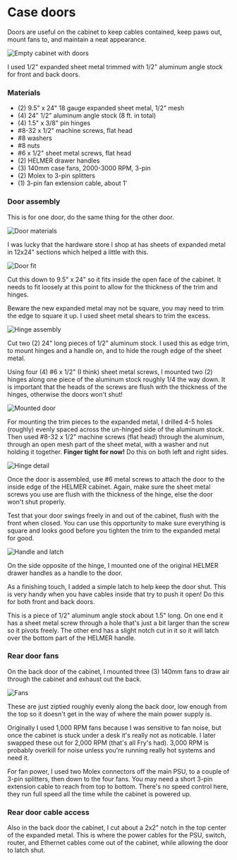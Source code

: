 # Case doors

Doors are useful on the cabinet to keep cables contained, keep paws out, mount
fans to, and maintain a neat appearance.

![Empty cabinet with doors](./img/7271899116_a115b9ebdd_z.jpg)

I used 1/2" expanded sheet metal trimmed with 1/2" aluminum angle stock for
front and back doors.

### Materials

* (2) 9.5" x 24" 18 gauge expanded sheet metal, 1/2" mesh
* (4) 24" 1/2" aluminum angle stock (8 ft. in total)
* (4) 1.5" x 3/8" pin hinges
* #8-32 x 1/2" machine screws, flat head
* #8 washers
* #8 nuts
* #6 x 1/2" sheet metal screws, flat head
* (2) HELMER drawer handles
* (3) 140mm case fans, 2000-3000 RPM, 3-pin
* (2) Molex to 3-pin splitters
* (1) 3-pin fan extension cable, about 1'

### Door assembly

This is for one door, do the same thing for the other door.

![Door materials](./img/7271886774_60f7f5baf3_z.jpg)

I was lucky that the hardware store I shop at has sheets of expanded metal
in 12x24" sections which helped a little with this.

![Door fit](./img/7271892720_81d7d13ee5_z.jpg)

Cut this down to 9.5" x 24" so it fits inside the open face of the cabinet.
It needs to fit loosely at this point to allow for the thickness of the trim
and hinges.

Beware the new expanded metal may not be square, you may need to trim the edge
to square it up.  I used sheet metal shears to trim the excess.

![Hinge assembly](./img/7271907070_ef7b288ac6_z.jpg)

Cut two (2) 24" long pieces of 1/2" aluminum stock. I used this as edge trim,
to mount hinges and a handle on, and to hide the rough edge of the sheet metal.

Using four (4) #6 x 1/2" (I think) sheet metal screws, I mounted two (2)
hinges along one piece of the aluminum stock roughly 1/4 the way down.  It is
important that the heads of the screws are flush with the thickness of the
hinges, otherwise the doors won't shut!

![Mounted door](./img/7271885440_9e065e3854_z.jpg)

For mounting the trim pieces to the expanded metal, I drilled 4-5 holes
(roughly) evenly spaced across the un-hinged side of the aluminum stock. Then
used #8-32 x 1/2" machine screws (flat head) through the aluminum, through
an open mesh part of the sheet metal, with a washer and nut holding it
together. **Finger tight for now!**  Do this on both left and right sides.

![Hinge detail](./img/45922363735_952ec97b4b.jpg)

Once the door is assembled, use #6 metal screws to attach the door to the
inside edge of the HELMER cabinet.  Again, make sure the sheet metal screws
you use are flush with the thickness of the hinge, else the door won't shut
properly.

Test that your door swings freely in and out of the cabinet, flush with the
front when closed. You can use this opportunity to make sure everything is
square and looks good before you tighten the trim to the expanded metal for
good.

![Handle and latch](./img/39871153283_3c80b30c7f.jpg)

On the side opposite of the hinge, I mounted one of the original HELMER
drawer handles as a handle to the door.

As a finishing touch, I added a simple latch to help keep the door shut.
This is very handy when you have cables inside that try to push it open!
Do this for both front and back doors.

This is a piece of 1/2" aluminum angle stock about 1.5" long.  On one end it
has a sheet metal screw through a hole that's just a bit larger than the screw
so it pivots freely. The other end has a slight notch cut in it so it will
latch over the bottom part of the HELMER handle.

### Rear door fans

On the back door of the cabinet, I mounted three (3) 140mm fans to draw air
through the cabinet and exhaust out the back.

![Fans](./img/7835731512_4390cccfdd_z.jpg)

These are just ziptied roughly evenly along the back door, low enough from
the top so it doesn't get in the way of where the main power supply is.

Originally I used 1,000 RPM fans because I was sensitive to fan noise, but
once the cabinet is stuck under a desk it's really not as noticable. I later
swapped these out for 2,000 RPM (that's all Fry's had).  3,000 RPM is probably
overkill for noise unless you're running really hot systems and need it.

For fan power, I used two Molex connectors off the main PSU, to a couple of
3-pin splitters, then down to the four fans.  You may need a short 3-pin
extension cable to reach from top to bottom.  There's no speed control here,
they run full speed all the time while the cabinet is powered up.

### Rear door cable access

Also in the back door the cabinet, I cut about a 2x2" notch in the top center
of the expanded metal.  This is where the power cables for the PSU, switch,
router, and Ethernet cables come out of the cabinet, while allowing the door
to latch shut.
